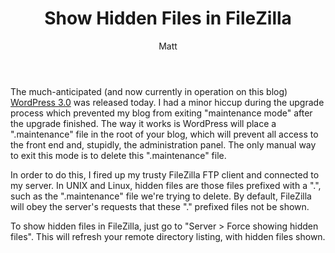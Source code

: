 ﻿---
title: Show Hidden Files in FileZilla
author: Matt
layout: post
permalink: /2010/06/show-hidden-files-in-filezilla/
categories:
  - Miscellaneous
tags:
  - tutorial
---

The much-anticipated (and now currently in operation on this blog) [WordPress 3.0](http://wordpress.org/development/2010/06/thelonious/) was released today. I had a minor hiccup during the upgrade process which prevented my blog from exiting "maintenance mode" after the upgrade finished. The way it works is WordPress will place a ".maintenance" file in the root of your blog, which will prevent all access to the front end and, stupidly, the administration panel. The only manual way to exit this mode is to delete this ".maintenance" file.

In order to do this, I fired up my trusty FileZilla FTP client and connected to my server. In UNIX and Linux, hidden files are those files prefixed with a ".", such as the ".maintenance" file we're trying to delete. By default, FileZilla will obey the server's requests that these "." prefixed files not be shown.

To show hidden files in FileZilla, just go to "Server > Force showing hidden files". This will refresh your remote directory listing, with hidden files shown.
